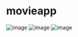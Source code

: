 # movieapp



![image](https://user-images.githubusercontent.com/94555987/213722845-8590e791-2362-4943-811b-6070aad3e3d2.png)
![image](https://user-images.githubusercontent.com/94555987/213722917-362280bf-bf80-4092-bb08-07510be9b6aa.png)
![image](https://user-images.githubusercontent.com/94555987/213723134-9f1b06f3-03e6-4f02-878f-18834315ba64.png)

